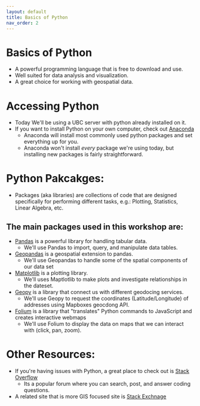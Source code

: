 ```yaml
---
layout: default
title: Basics of Python
nav_order: 2
---
```


# Basics of Python
* A powerful programming language that is free to download and use.
* Well suited for data analysis and visualization.
* A great choice for working with geospatial data.

# Accessing Python
* Today We'll be using a UBC server with python already installed on it.
* If you want to install Python on your own computer, check out [Anaconda](https://www.anaconda.com/products/individual)
 	* Anaconda will install most commonly used python packages and set everything up for you.
 	* Anaconda won't install *every* package we're using today, but installing new packages is fairly straightforward.

# Python Pakcakges:
* Packages (aka libraries) are collections of code that are designed specifically for performing different tasks, e.g.: Plotting, Statistics, Linear Algebra, etc.

## The main packages used in this workshop are:
* [Pandas](https://pandas.pydata.org/docs/) is a powerful library for handling tabular data.
	* We'll use Pandas to import, query, and manipulate data tables.
* [Geopandas](https://geopandas.org/) is a geospatial extension to pandas.
	* We'll use Geopandas to handle some of the spatial components of our data set
* [Matplotlib](https://matplotlib.org/contents.html) is a plotting library.
	*  We'll uses Maptlotlib to make plots and investigate relationships in the dateset.
* [Geopy](https://geopy.readthedocs.io/en/stable/) is a library that connect us with different geodocing services.
	* We'll use Geopy to request the coordinates (Latitude/Longitude) of addresses using Mapboxes geocdong API.
* [Folium](https://python-visualization.github.io/folium/quickstart.html#Getting-Started) is a library that "translates" Python commands to JavaScript and creates interactive webmaps
	* We'll use Folium to display the data on maps that we can interact with (click, pan, zoom).


# Other Resources:
* If you're having issues with Python, a great place to check out is [Stack Overflow](https://stackoverflow.com/)
	* Its a popular forum where you can search, post, and answer coding questions.
* A related site that is more GIS focused site is [Stack Exchnage](https://gis.stackexchange.com/)